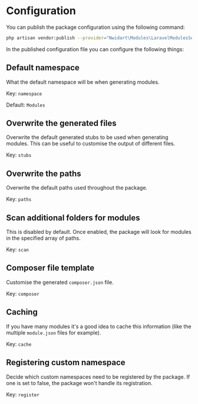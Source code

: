 # Configuration

You can publish the package configuration using the following command:

``` bash
php artisan vendor:publish --provider="Nwidart\Modules\LaravelModulesServiceProvider"
```

In the published configuration file you can configure the following things:

## Default namespace

What the default namespace will be when generating modules.

Key: `namespace`

Default: `Modules`

## Overwrite the generated files

Overwrite the default generated stubs to be used when generating modules. This can be useful to customise the output of different files.

Key: `stubs`

## Overwrite the paths

Overwrite the default paths used throughout the package.

Key: `paths`

## Scan additional folders for modules

This is disabled by default. Once enabled, the package will look for modules in the specified array of paths.

Key: `scan`

## Composer file template

Customise the generated `composer.json` file.

Key: `composer`

## Caching

If you have many modules it's a good idea to cache this information (like the multiple `module.json` files for example).

Key: `cache`

## Registering custom namespace

Decide which custom namespaces need to be registered by the package. If one is set to false, the package won't handle its registration.

Key: `register`


